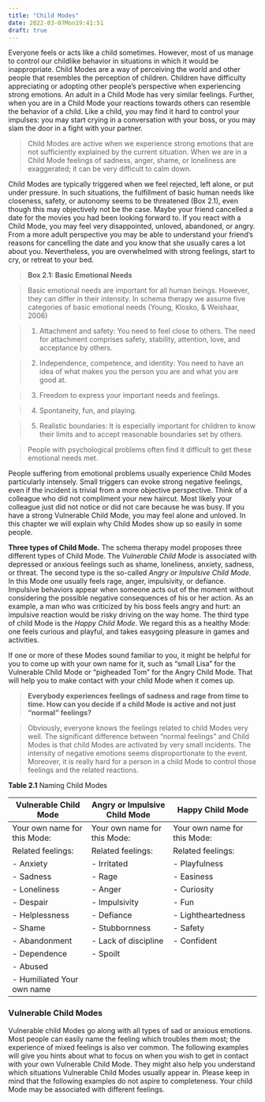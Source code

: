 ```yaml
---
title: "Child Modes"
date: 2022-03-07Mon19:41:51
draft: true
---
```


Everyone feels or acts like a child sometimes. However, most of us manage to control our childlike behavior in situations in which it would be inappropriate. Child Modes are a way of perceiving the world and other people that resembles the perception of children. Children have difficulty appreciating or adopting other people’s perspective when experiencing strong emotions. An adult in a Child Mode has very similar feelings. Further, when you are in a Child Mode your reactions towards others can resemble the behavior of a child. Like a child, you may find it hard to control your impulses: you may start crying in a conversation with your boss, or you may slam the door in a fight with your partner.

> Child Modes are active when we experience strong emotions that are not sufficiently explained by the current situation. When we are in a Child Mode feelings of sadness, anger, shame, or loneliness are exaggerated; it can be very difficult to calm down.

Child Modes are typically triggered when we feel rejected, left alone, or put under pressure. In such situations, the fulfillment of basic human needs like closeness, safety, or autonomy seems to be threatened (Box 2.1), even though this may objectively not be the case. Maybe your friend cancelled a date for the movies you had been looking forward to. If you react with a Child Mode, you may feel very disappointed, unloved, abandoned, or angry. From a more adult perspective you may be able to understand your friend’s reasons for cancelling the date and you know that she usually cares a lot about you. Nevertheless, you are overwhelmed with strong feelings, start to cry, or retreat to your bed.

> **Box 2.1: Basic Emotional Needs**

> Basic emotional needs are important for all human beings. However, they can differ in their intensity. In schema therapy we assume five categories of basic emotional needs (Young, Klosko, & Weishaar, 2006)

> 1. Attachment and safety: You need to feel close to others. The need for attachment comprises safety, stability, attention, love, and acceptance by others.

> 2. Independence, competence, and identity: You need to have an idea of what makes you the person you are and what you are good at.

> 3. Freedom to express your important needs and feelings.

> 4. Spontaneity, fun, and playing.

> 5. Realistic boundaries: It is especially important for children to know their limits and to accept reasonable boundaries set by others.

> People with psychological problems often find it difficult to get these emotional needs met.

People suffering from emotional problems usually experience Child Modes particularly intensely. Small triggers can evoke strong negative feelings, even if the incident is trivial from a more objective perspective. Think of a colleague who did not compliment your new haircut. Most likely your colleague just did not notice or did not care because he was busy. If you have a strong Vulnerable Child Mode, you may feel alone and unloved. In this chapter we will explain why Child Modes show up so easily in some people.

**Three types of Child Mode.** The schema therapy model proposes three different types of Child Mode. The *Vulnerable Child Mode* is associated with depressed or anxious feelings such as shame, loneliness, anxiety, sadness, or threat. The second type is the so-called *Angry or Impulsive Child Mode*. In this Mode one usually feels rage, anger, impulsivity, or defiance. Impulsive behaviors appear when someone acts out of the moment without considering the possible negative consequences of his or her action. As an example, a man who was criticized by his boss feels angry and hurt: an impulsive ­reaction would be risky driving on the way home. The third type of child Mode is the *Happy Child Mode*. We regard this as a healthy Mode: one feels curious and playful, and takes easygoing pleasure in games and activities.

If one or more of these Modes sound familiar to you, it might be helpful for you to come up with your own name for it, such as “small Lisa” for the Vulnerable Child Mode or “pigheaded Tom” for the Angry Child Mode. That will help you to make contact with your child Mode when it comes up.

> **Everybody experiences feelings of sadness and rage from time to time. How can you decide if a child Mode is active and not just “normal” feelings?**

> Obviously, everyone knows the feelings related to child Modes very well. The significant difference between “normal feelings” and Child Modes is that child Modes are activated by very small incidents. The intensity of negative emotions seems disproportionate to the event. Moreover, it is really hard for a person in a child Mode to control those feelings and the related reactions.


**Table 2.1** Naming Child Modes

|Vulnerable Child Mode | Angry or Impulsive Child Mode| Happy Child Mode |
|----------------------|------------------------------|------------------|
|Your own name for this Mode:|Your own name for this Mode:|Your own name for this Mode:|
|Related feelings:|Related feelings:|Related feelings:|
|- Anxiety | - Irritated | - Playfulness |
|- Sadness| - Rage | - Easiness |
|- Loneliness | - Anger | - Curiosity |
|- Despair | - Impulsivity | - Fun |
|- Helplessness | - Defiance | - Lightheartedness |
|- Shame | - Stubbornness | - Safety |
|- Abandonment  | - Lack of discipline | - Confident |
|- Dependence | - Spoilt |
|- Abused |
|- Humiliated Your own name  |

### Vulnerable Child Modes

Vulnerable child Modes go along with all types of sad or anxious emotions. Most people can easily name the feeling which troubles them most; the experience of mixed feelings is also ver common. The following examples will give you hints about what to focus on when you wish to get in contact with your own Vulnerable Child Mode. They might also help you understand which situations Vulnerable Child Modes usually appear in. Please keep in mind that the following examples do not aspire to completeness. Your child Mode may be associated with different feelings.
